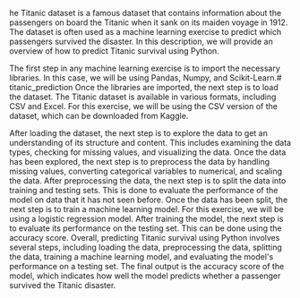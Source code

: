 he Titanic dataset is a famous dataset that contains information about the passengers on board the Titanic when it sank on its maiden voyage in 1912. The dataset is often used as a machine learning exercise to predict which passengers survived the disaster. In this description, we will provide an overview of how to predict Titanic survival using Python.

The first step in any machine learning exercise is to import the necessary libraries. In this case, we will be using Pandas, Numpy, and Scikit-Learn.# titanic_prediction
Once the libraries are imported, the next step is to load the dataset. The Titanic dataset is available in various formats, including CSV and Excel. For this exercise, we will be using the CSV version of the dataset, which can be downloaded from Kaggle.

After loading the dataset, the next step is to explore the data to get an understanding of its structure and content. This includes examining the data types, checking for missing values, and visualizing the data.
Once the data has been explored, the next step is to preprocess the data by handling missing values, converting categorical variables to numerical, and scaling the data.
After preprocessing the data, the next step is to split the data into training and testing sets. This is done to evaluate the performance of the model on data that it has not seen before.
Once the data has been split, the next step is to train a machine learning model. For this exercise, we will be using a logistic regression model.
After training the model, the next step is to evaluate its performance on the testing set. This can be done using the accuracy score.
Overall, predicting Titanic survival using Python involves several steps, including loading the data, preprocessing the data, splitting the data, training a machine learning model, and evaluating the model's performance on a testing set. The final output is the accuracy score of the model, which indicates how well the model predicts whether a passenger survived the Titanic disaster.
